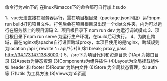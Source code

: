 命令行为win下的
在linux和macos下的命令都可自行加上sudo

1、vue无法直接在服务器运行，需在项目根目录（package.json同级）运行npm run build打包项目文件。打包后会在项目根目录出现一个dist文件夹，内为可以运行在服务器上的项目源码
2、项目根目录下 npm run dev 为运行调试模式
3、项目根目录下npm run serve 为运行生产环境，在build后可执行。
4、为防止跨域，需在nginx或apache自行设置跨域proxy，本项目使用的是nginx，跨域规则为location /api { rewrite ^.+api/?(.*)$ /$1 break; proxy_pass http://34.173.147.138:8000; }
5、/src下为项目代码和资源目录
(1)Api 为接口目录
(2)Assets为静态资源
(3)Components为组件插件
(4)Layout为全局挂载组件 如 header 和 footer
(5)Router 为路由文件
(6)Store 为全局状态管理，如 auth 等
(7)Utils 为工具方法
(8)Views为h5页面